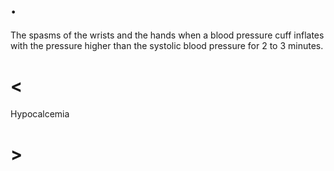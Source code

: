 # .

The spasms of the wrists and the hands when a blood pressure cuff inflates with the pressure higher than the systolic blood pressure for 2 to 3 minutes.

# <

Hypocalcemia

# >
